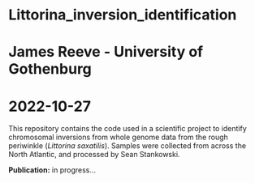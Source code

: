 # Littorina_inversion_identification
# James Reeve - University of Gothenburg
# 2022-10-27
This repository contains the code used in a scientific project to identify chromosomal inversions from whole genome data from the rough periwinkle (*Littorina saxatilis*). Samples were collected from across the North Atlantic, and processed by Sean Stankowski.

**Publication:** in progress...
